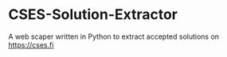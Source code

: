 # CSES-Solution-Extractor
A web scaper written in Python to extract accepted solutions on https://cses.fi
